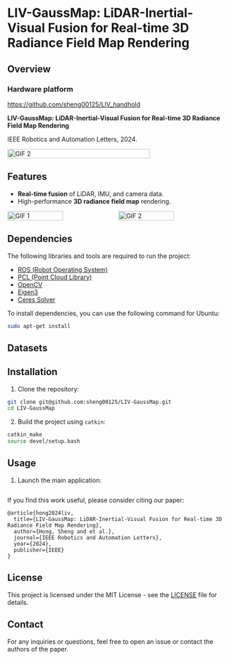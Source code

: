 
# LIV-GaussMap: LiDAR-Inertial-Visual Fusion for Real-time 3D Radiance Field Map Rendering



## Overview

### Hardware platform

https://github.com/sheng00125/LIV_handhold

**LIV-GaussMap: LiDAR-Inertial-Visual Fusion for Real-time 3D Radiance Field Map Rendering**  
 
IEEE Robotics and Automation Letters, 2024.





<div style="display: flex; justify-content: space-between;">
    <img src="./fig/opt2.gif" alt="GIF 2" style="width: 80%;">
</div>

## Features

- **Real-time fusion** of LiDAR, IMU, and camera data.
- High-performance **3D radiance field map** rendering.

<div style="display: flex; justify-content: space-between;">
    <img src="./fig/HKU.gif" alt="GIF 1" style="width: 50%;">
    <img src="./fig/rb.gif" alt="GIF 2" style="width: 50%;">
</div>


## Dependencies

The following libraries and tools are required to run the project:

- [ROS (Robot Operating System)](https://www.ros.org/)
- [PCL (Point Cloud Library)](https://pointclouds.org/)
- [OpenCV](https://opencv.org/)
- [Eigen3](https://eigen.tuxfamily.org/dox/)
- [Ceres Solver](http://ceres-solver.org/)

To install dependencies, you can use the following command for Ubuntu:

```bash
sudo apt-get install 
```
## Datasets

## Installation

1. Clone the repository:

```bash
git clone git@github.com:sheng00125/LIV-GaussMap.git
cd LIV-GaussMap
```

2. Build the project using `catkin`:

```bash
catkin_make
source devel/setup.bash
```

## Usage

1. Launch the main application:

```bash

```

If you find this work useful, please consider citing our paper:

```
@article{hong2024liv,
  title={LIV-GaussMap: LiDAR-Inertial-Visual Fusion for Real-time 3D Radiance Field Map Rendering},
  author={Hong, Sheng and et al.},
  journal={IEEE Robotics and Automation Letters},
  year={2024},
  publisher={IEEE}
}
```



## License

This project is licensed under the MIT License - see the [LICENSE](LICENSE) file for details.

## Contact

For any inquiries or questions, feel free to open an issue or contact the authors of the paper.